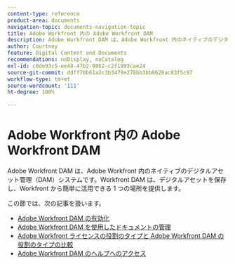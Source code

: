 ```yaml
---
content-type: reference
product-area: documents
navigation-topic: documents-navigation-topic
title: Adobe Workfront 内の Adobe Workfront DAM
description: Adobe Workfront DAM は、Adobe Workfront 内のネイティブのデジタルアセット管理（DAM）システムです。Workfront DAM は、デジタルアセットを保存し、Workfront から簡単に活用できる 1 つの場所を提供します。
author: Courtney
feature: Digital Content and Documents
recommendations: noDisplay, noCatalog
exl-id: c0de93c5-ee48-47b2-9862-c2f1993cae24
source-git-commit: ddff70b61a2c3b3479e278bb3bb8628ac83f5c97
workflow-type: tm+mt
source-wordcount: '111'
ht-degree: 100%

---
```


# Adobe Workfront 内の Adobe Workfront DAM

Adobe Workfront DAM は、Adobe Workfront 内のネイティブのデジタルアセット管理（DAM）システムです。Workfront DAM は、デジタルアセットを保存し、Workfront から簡単に活用できる 1 つの場所を提供します。

この節では、次の記事を扱います。

* [Adobe Workfront DAM の有効化](../../documents/workfront-dam-within-workfront/enable-wf-dam.md)
* [Adobe Workfront DAM を使用したドキュメントの管理](../../documents/workfront-dam-within-workfront/manage-docs-with-wf-dam.md)
* [Adobe Workfront ライセンスの役割のタイプと Adobe Workfront DAM の役割のタイプの比較](../../documents/workfront-dam-within-workfront/difference-between-wf-dam-role-types.md)
* [Adobe Workfront DAM のヘルプへのアクセス](../../documents/workfront-dam-within-workfront/access-help-workfront-dam.md)
